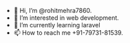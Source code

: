 - 👋 Hi, I’m @rohitmehra7860.
- 👀 I’m interested in web development.
- 🌱 I’m currently learning laravel
- 📫 How to reach me +91-79731-81539.

<!---
rohitmehra7860/rohitmehra7860 is a ✨ special ✨ repository because its `README.md` (this file) appears on your GitHub profile.
You can click the Preview link to take a look at your changes.
--->
